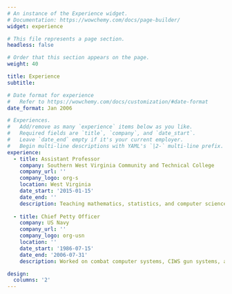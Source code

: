 ```yaml
---
# An instance of the Experience widget.
# Documentation: https://wowchemy.com/docs/page-builder/
widget: experience

# This file represents a page section.
headless: false

# Order that this section appears on the page.
weight: 40

title: Experience
subtitle:

# Date format for experience
#   Refer to https://wowchemy.com/docs/customization/#date-format
date_format: Jan 2006

# Experiences.
#   Add/remove as many `experience` items below as you like.
#   Required fields are `title`, `company`, and `date_start`.
#   Leave `date_end` empty if it's your current employer.
#   Begin multi-line descriptions with YAML's `|2-` multi-line prefix.
experience:
  - title: Assistant Professor
    company: Southern West Virginia Community and Technical College
    company_url: ''
    company_logo: org-s
    location: West Virginia
    date_start: '2015-01-15'
    date_end: ''
    description: Teaching mathematics, statistics, and computer science.
        
  - title: Chief Petty Officer
    company: US Navy
    company_url: ''
    company_logo: org-usn
    location: ''
    date_start: '1986-07-15'
    date_end: '2006-07-31'
    description: Worked on combat computer systems, CIWS gun systems, and Seasparrow missle systems.

design:
  columns: '2'
---
```

